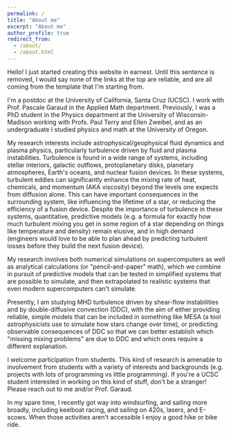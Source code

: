 ```yaml
---
permalink: /
title: "About me"
excerpt: "About me"
author_profile: true
redirect_from: 
  - /about/
  - /about.html
---
```


Hello! I just started creating this website in earnest. Until this sentence is removed, I would say none of the links at the top are reliable, and are all coming from the template that I'm starting from.

I'm a postdoc at the University of California, Santa Cruz (UCSC). I work with Prof. Pascale Garaud in the Applied Math department. Previously, I was a PhD student in the Physics department at the University of Wisconsin-Madison working with Profs. Paul Terry and Ellen Zweibel, and as an undergraduate I studied physics and math at the University of Oregon.

My research interests include astrophysical/geophysical fluid dynamics and plasma physics, particularly turbulence driven by fluid and plasma instabilities. Turbulence is found in a wide range of systems, including stellar interiors, galactic outflows, protoplanetary disks, planetary atmospheres, Earth's oceans, and nuclear fusion devices. In these systems, turbulent eddies can significantly enhance the mixing rate of heat, chemicals, and momentum (AKA viscosity) beyond the levels one expects from diffusion alone. This can have important consequences in the surrounding system, like influencing the lifetime of a star, or reducing the efficiency of a fusion device. Despite the importance of turbulence in these systems, quantitative, predictive models (e.g. a formula for exactly how much turbulent mixing you get in some region of a star depending on things like temperature and density) remain elusive, and in high demand (engineers would love to be able to plan ahead by predicting turbulent losses before they build the next fusion device). 

My research involves both numerical simulations on supercomputers as well as analytical calculations (or "pencil-and-paper" math), which we combine in pursuit of predictive models that can be tested in simplified systems that are possible to simulate, and then extrapolated to realistic systems that even modern supercomputers can't simulate.

Presently, I am studying MHD turbulence driven by shear-flow instabilities and by double-diffusive convection (DDC), with the aim of either providing reliable, simple models that can be included in something like MESA (a tool astrophysicists use to simulate how stars change over time), or predicting observable consequences of DDC so that we can better establish which "missing mixing problems" are due to DDC and which ones require a different explanation.

I welcome participation from students. This kind of research is amenable to involvement from students with a variety of interests and backgrounds (e.g. projects with lots of programming vs little programming). If you're a UCSC student interested in working on this kind of stuff, don't be a stranger! Please reach out to me and/or Prof. Garaud.

In my spare time, I recently got way into windsurfing, and sailing more broadly, including keelboat racing, and sailing on 420s, lasers, and E-scows. When those activities aren't accessible I enjoy a good hike or bike ride.
